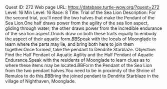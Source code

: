 Quest ID: 272
Web page URL: https://database.turtle-wow.org/?quest=272
Level: 16
Min Level: 16
Race: 8
Title: Trial of the Sea Lion
Description: For the second trial, you'll need the two halves that make the Pendant of the Sea Lion.One half draws power from the agility of the sea lion aspect, gliding through water; the other draws power from the incredible endurance of the sea lion aspect.Druids draw on both these traits equally to embody the aspect of their aquatic form.$B$BSpeak with the locals of Moonglade to learn where the parts may lie, and bring both here to join them together.Once formed, take the pendant to Dendrite Starblaze.
Objective: Find the Half Pendant of Aquatic Agility and the Half Pendant of Aquatic Endurance.Speak with the residents of Moonglade to learn clues as to where these items may be located.$B$BForm the Pendant of the Sea Lion from the two pendant halves.You need to be in proximity of the Shrine of Remulos to do this.$B$BBring the joined pendant to Dendrite Starblaze in the village of Nighthaven, Moonglade.
